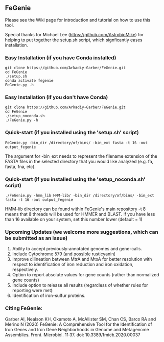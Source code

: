 ## FeGenie

Please see the Wiki page for introduction and tutorial on how to use this tool.

Special thanks for Michael Lee (https://github.com/AstrobioMike) for helping to put together the setup.sh script, which signficantly eases installation.

### Easy Installation (if you have Conda installed)
    git clone https://github.com/Arkadiy-Garber/FeGenie.git
    cd FeGenie
    ./setup.sh
    conda activate fegenie
    FeGenie.py -h

### Easy Installation (if you don't have Conda)
    git clone https://github.com/Arkadiy-Garber/FeGenie.git
    cd FeGenie
    ./setup_noconda.sh
    ./FeGenie.py -h

### Quick-start (if you installed using the 'setup.sh' script)
    FeGenie.py -bin_dir /directory/of/bins/ -bin_ext fasta -t 16 -out output_fegenie
The argument for -bin_ext needs to represent the filename extension of the FASTA files in the selected directory that you would like analyzed (e.g. fa, fasta, fna, etc).

### Quick-start (if you installed using the 'setup_noconda.sh' script)
    ./FeGenie.py -hmm_lib HMM-lib/ -bin_dir /directory/of/bins/ -bin_ext fasta -t 16 -out output_fegenie
HMM-lib directory can be found within FeGenie's main repository
-t 8 means that 8 threads will be used for HMMER and BLAST. If you have less than 16 available on your system, set this number lower (default = 1)

### Upcoming Updates (we welcome more suggestions, which can be submitted as an Issue)
1) Ability to accept previously-annotated genomes and gene-calls.
2) Include Cytochrome 579 (and possible rusticyanin)
3) Improve dilineation between MtrA and MtoA for better resolution with respect to identification of iron reduction and iron oxidation, respectively.
5) Option to report absolute values for gene counts (rather than normalized gene counts)
6) Include option to release all results (regardless of whether rules for reporting were met)
7) Identification of iron-sulfur proteins.

### Citing FeGenie:

Garber AI, Nealson KH, Okamoto A, McAllister SM, Chan CS, Barco RA and Merino N (2020) FeGenie: A Comprehensive Tool for the Identification of Iron Genes and Iron Gene Neighborhoods in Genome and Metagenome Assemblies. Front. Microbiol. 11:37. doi: 10.3389/fmicb.2020.00037
